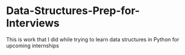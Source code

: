 # Data-Structures-Prep-for-Interviews
 
This is work that I did while trying to learn data structures in Python for upcoming internships

